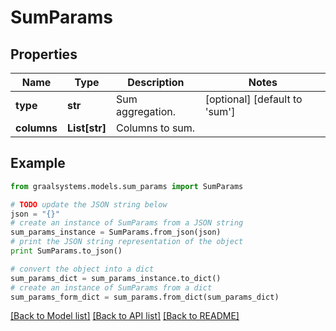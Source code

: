 # SumParams


## Properties

Name | Type | Description | Notes
------------ | ------------- | ------------- | -------------
**type** | **str** | Sum aggregation. | [optional] [default to 'sum']
**columns** | **List[str]** | Columns to sum. | 

## Example

```python
from graalsystems.models.sum_params import SumParams

# TODO update the JSON string below
json = "{}"
# create an instance of SumParams from a JSON string
sum_params_instance = SumParams.from_json(json)
# print the JSON string representation of the object
print SumParams.to_json()

# convert the object into a dict
sum_params_dict = sum_params_instance.to_dict()
# create an instance of SumParams from a dict
sum_params_form_dict = sum_params.from_dict(sum_params_dict)
```
[[Back to Model list]](../README.md#documentation-for-models) [[Back to API list]](../README.md#documentation-for-api-endpoints) [[Back to README]](../README.md)


